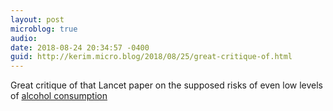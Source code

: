 ```yaml
---
layout: post
microblog: true
audio: 
date: 2018-08-24 20:34:57 -0400
guid: http://kerim.micro.blog/2018/08/25/great-critique-of.html
---
```

Great critique of that Lancet paper on the supposed risks of even low levels of [alcohol consumption](https://medium.com/wintoncentre/the-risks-of-alcohol-again-2ae8cb006a4a)
